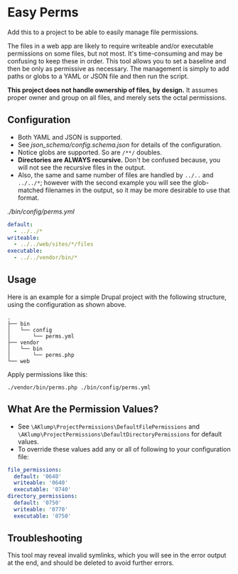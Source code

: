 # Easy Perms

Add this to a project to be able to easily manage file permissions.

The files in a web app are likely to require writeable and/or executable permissions on some files, but not most. It's time-consuming and may be confusing to keep these in order. This tool allows you to set a baseline and then be only as permissive as necessary. The management is simply to add paths or globs to a YAML or JSON file and then run the script.

**This project does not handle ownership of files, by design.**  It assumes proper owner and group on all files, and merely sets the octal permissions.

## Configuration

* Both YAML and JSON is supported.
* See _json\_schema/config.schema.json_ for details of the configuration.
* Notice globs are supported. So are `/**/` doubles.
* **Directories are ALWAYS recursive.**  Don't be confused because, you will not see the recursive files in the output.
* Also, the same and same number of files are handled by `../..` and `../../*`; however with the second example you will see the glob-matched filenames in the output, so it may be more desirable to use that format.

_./bin/config/perms.yml_

```yaml
default:
  - ../../*
writeable:
  - ../../web/sites/*/files
executable:
  - ../../vendor/bin/*
```

## Usage

Here is an example for a simple Drupal project with the following structure, using the configuration as shown above.

```text
.
├── bin
│   └── config
│       └── perms.yml
├── vendor
│   └── bin
│       └── perms.php
└── web
```

Apply permissions like this:

```shell
./vendor/bin/perms.php ./bin/config/perms.yml
```

## What Are the Permission Values?

* See `\AKlump\ProjectPermissions\DefaultFilePermissions` and `\AKlump\ProjectPermissions\DefaultDirectoryPermissions` for default values.
* To override these values add any or all of following to your configuration file:

```yaml
file_permissions:
  default: '0640'
  writeable: '0640'
  executable: '0740'
directory_permissions:
  default: '0750'
  writeable: '0770'
  executable: '0750'
```

## Troubleshooting

This tool may reveal invalid symlinks, which you will see in the error output at the end, and should be deleted to avoid further errors.
